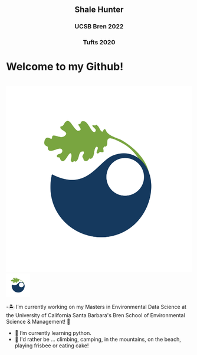 <h2 align="center"> Shale Hunter
<h3 align="center"> UCSB Bren 2022
<h3 align="center"> Tufts 2020
 
# Welcome to my Github! 

 <img width="24"> ![Bren](Bren-LeafArtOnly-FullColor-RGB-flat.png)
<img src="Bren-LeafArtOnly-FullColor-RGB-flat.png" width="64">

-🏝 I’m currently working on my Masters in Environmental Data Science at the University of California Santa Barbara's Bren School of Environmental Science & Management! 🌊
- 🧠 I’m currently learning python.
- 🍰 I'd rather be ... climbing, camping, in the mountains, on the beach, playing frisbee or eating cake!


<!--
- 👯 I’m looking to collaborate on ...
- 🤔 I’m looking for help with ...
- 💬 Ask me about ...
- 📫 How to reach me: ...
-->
